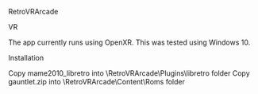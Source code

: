 RetroVRArcade

VR

The app currently runs using OpenXR. This was tested using Windows 10.


Installation

Copy mame2010_libretro into \RetroVRArcade\Plugins\libretro folder
Copy gauntlet.zip into \RetroVRArcade\Content\Roms folder




